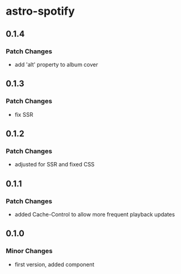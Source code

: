 # astro-spotify

## 0.1.4

### Patch Changes

- add 'alt' property to album cover

## 0.1.3

### Patch Changes

- fix SSR

## 0.1.2

### Patch Changes

- adjusted for SSR and fixed CSS

## 0.1.1

### Patch Changes

- added Cache-Control to allow more frequent playback updates

## 0.1.0

### Minor Changes

- first version, added <CurrentlyPlaying /> component
